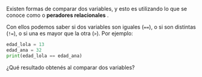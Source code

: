 Existen formas de comparar dos variables, y esto es utilizando lo que se conoce como o **peradores relacionales** . 

Con ellos podemos saber si dos variables son iguales (`==`), o si son distintas (`!=`), o si una es mayor que la otra (`>`). Por ejemplo:

``` python
edad_lola = 13
edad_ana = 32
print(edad_lola == edad_ana)
```

¿Qué resultado obtenés al comparar dos variables?
